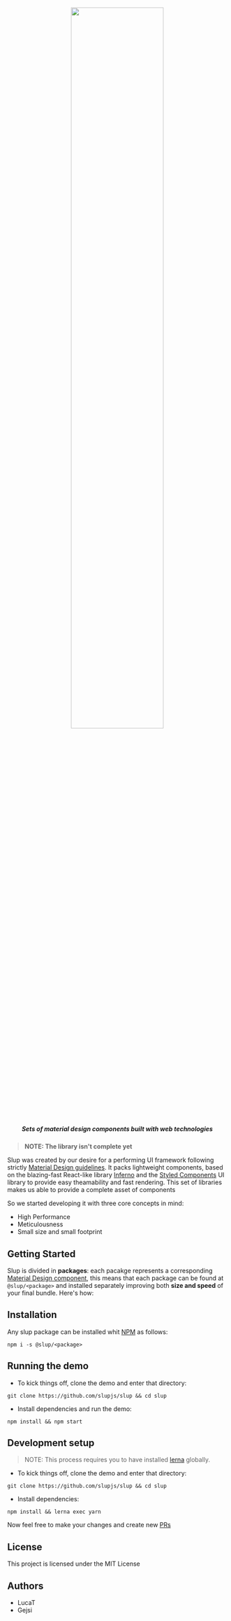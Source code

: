 <h1 align='center'>
  <img src='http://svgshare.com/i/344.svg' width='65%' />

  <h5 align='center'>Sets of material design components built with web technologies</h5>
</h1>

> **NOTE: The library isn't complete yet**

Slup was created by our desire for a performing UI framework following strictly [Material Design guidelines](https://material.io/guidelines). It packs lightweight components, based on the blazing-fast React-like library [Inferno](https://infernojs.org) and the [Styled Components](https://styled-components.com) UI library to provide easy theamability and fast rendering. This set of libraries makes us able to provide a complete asset of components


So we started developing it with three core concepts in mind:

* High Performance
* Meticulousness
* Small size and small footprint

## Getting Started

Slup is divided in **packages**: each pacakge represents a corresponding [Material Design component](https://material.io/guidelines/components), this means that each package can be found at `@slup/<package>` and installed separately improving both **size and speed** of your final bundle.
Here's how:

## Installation

Any slup package can be installed whit [NPM](http://npmjs.com/) as follows:
```
npm i -s @slup/<package>
```

## Running the demo

- To kick things off, clone the demo and enter that directory:
```
git clone https://github.com/slupjs/slup && cd slup
```

- Install dependencies and run the demo:
```
npm install && npm start
```

## Development setup
> NOTE: This process requires you to have installed [lerna](https://lernajs.io/) globally.

- To kick things off, clone the demo and enter that directory:
```
git clone https://github.com/slupjs/slup && cd slup
```

- Install dependencies:
```
npm install && lerna exec yarn
```

Now feel free to make your changes and create new [PRs](https://github.com/Gejsi/Material/pulls)

## License

This project is licensed under the MIT License

## Authors

* LucaT
* Gejsi
